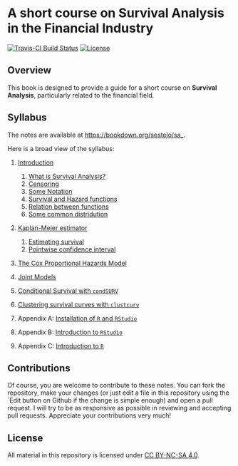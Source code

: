# A short course on Survival Analysis in the Financial Industry

[![Travis-CI Build Status](https://travis-ci.org/)](https://travis-ci.org/)
[![License](https://img.shields.io/badge/license-CC_BY--NC--SA_4.0-blue.svg)](https://creativecommons.org/licenses/by-nc-sa/4.0/)


## Overview

This book is designed to provide a guide for a short course on **Survival Analysis**, particularly related to the financial field. 





## Syllabus

The notes are available at <https://bookdown.org/sestelo/sa_>.

Here is a broad view of the syllabus:

1.  [Introduction]()
    1.  [What is Survival Analysis?]()
    2.  [Censoring]()
    3.  [Some Notation]()
    4.  [Survival and Hazard functions]()
    5.  [Relation between functions]()
    6.  [Some common distridution]()
    
    
    
2.  [Kaplan-Meier estimator]()
    1.  [Estimating survival]()
    2.  [Pointwise confidence interval]()
    
3.  [The Cox Proportional Hazards Model]()

4.  [Joint Models]()

5.  [Conditional Survival with `condSURV`]()

6.  [Clustering survival curves with `clustcurv`]()

  
7.  Appendix A: [Installation of `R` and `RStudio`]()
8.  Appendix B: [Introduction to `RStudio`]()
9.  Appendix C: [Introduction to `R`]()



## Contributions

Of course, you are welcome to contribute to these notes. You can fork the repository, make your changes (or just edit a file in this repository using the `Edit button on Github if the change is simple enough) and open a pull request. I will try to be as responsive as possible in reviewing and accepting pull requests. Appreciate your contributions very much!


## License

All material in this repository is licensed under [CC BY-NC-SA 4.0](https://creativecommons.org/licenses/by-nc-sa/4.0/).
